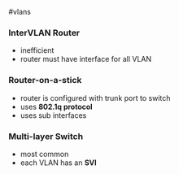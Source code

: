 #vlans
### InterVLAN Router
- inefficient
- router must have interface for all VLAN
### Router-on-a-stick
- router is configured with trunk port to switch
- uses **802.1q protocol**
- uses sub interfaces
### Multi-layer Switch
- most common
- each VLAN has an **SVI**